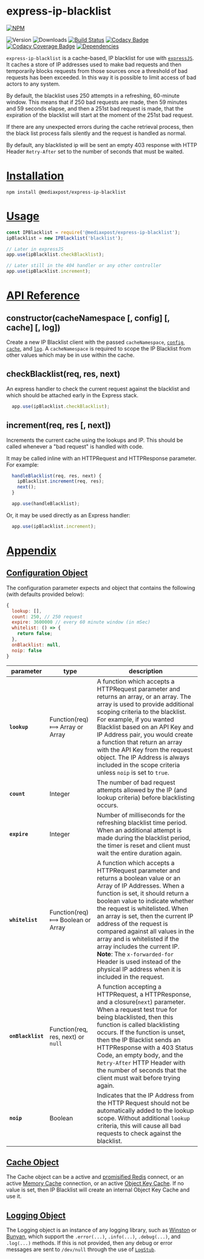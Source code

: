 # express-ip-blacklist

[![NPM](https://nodei.co/npm/@mediaxpost/express-ip-blacklist.png?downloads=true)](https://nodei.co/npm/@mediaxpost/express-ip-blacklist/)

![Version](http://img.shields.io/npm/v/@mediaxpost/express-ip-blacklist.svg)
![Downloads](http://img.shields.io/npm/dt/@mediaxpost/express-ip-blacklist.svg)
[![Build Status](https://travis-ci.org/MediaXPost/express-ip-blacklist.svg)](https://travis-ci.org/MediaXPost/express-ip-blacklist)
[![Codacy Badge](https://api.codacy.com/project/badge/Grade/fa2b9ef79fd64bc482aed96f9abf7620)](https://app.codacy.com/app/projectList/chronosis/express-ip-blacklist)
[![Codacy Coverage Badge](https://api.codacy.com/project/badge/Coverage/fa2b9ef79fd64bc482aed96f9abf7620)](https://app.codacy.com/app/projectList/chronosis/express-ip-blacklist)
[![Dependencies](https://david-dm.org/MediaXPost/express-ip-blacklist/status.svg)](https://david-dm.org/MediaXPost/express-ip-blacklist)

`express-ip-blacklist` is a cache-based, IP blacklist for use with [`expressJS`](https://www.npmjs.com/package/express). It caches  a store of IP addresses used to make bad requests and then temporarily blocks requests from those sources once a threshold of bad requests has been exceeded. In this way it is possible to limit access of bad actors to any system.

By default, the blacklist uses 250 attempts in a refreshing, 60-minute window. This means that if 250 bad requests are made, then 59 minutes and 59 seconds elapse, and then a 251st bad request is made, that the expiration of the blacklist will start at the moment of the 251st bad request.

If there are any unexpected errors during the cache retrieval process, then the black list process fails silently and the request is handled as normal.

By default, any blacklisted ip will be sent an empty 403 response with HTTP Header `Retry-After` set to the number of seconds that must be waited.

# [Installation](#installation)
<a name="installation"></a>

```shell
npm install @mediaxpost/express-ip-blacklist
```

# [Usage](#usage)
<a name="usage"></a>

```js
const IPBlacklist = require('@mediaxpost/express-ip-blacklist');
ipBlacklist = new IPBlacklist('blacklist');

// Later in expressJS
app.use(ipBlacklist.checkBlacklist);

// Later still in the 404 handler or any other controller
app.use(ipBlacklist.increment);
```

<a name="api"></a>
# [API Reference](#api)

## constructor(cacheNamespace [, config] [, cache] [, log])
Create a new IP Blacklist client with the passed `cacheNamespace`, [`config`](#config-object), [`cache`](#cache-object), and [`log`](#logging-object).  A `cacheNamespace` is required to scope the IP Blacklist from other values which may be in use within the cache.

## checkBlacklist(req, res, next)
An express handler to check the current request against the blacklist and which should be attached early in the Express stack.

```js
  app.use(ipBlacklist.checkBlacklist);
```

## increment(req, res [, next])
Increments the current cache using the lookups and IP. This should be called whenever a "bad request" is handled with code.

It may be called inline with an HTTPRequest and HTTPResponse parameter. For example:

```js
  handleBlacklist(req, res, next) {
    ipBlacklist.increment(req, res);
    next();
  }

  app.use(handleBlacklist);
```

Or, it may be used directly as an Express handler:
```js
  app.use(ipBlacklist.increment);
```

<a name="appendix"></a>
# [Appendix](#appendix)

<a name="config-object"></a>
## [Configuration Object](#config-object)

The configuration parameter expects and object that contains the following (with defaults provided below):
```js
{
  lookup: [],
  count: 250, // 250 request
  expire: 3600000 // every 60 minute window (in mSec)
  whitelist: () => {
    return false;
  },
  onBlacklist: null,
  noip: false
}
```

|parameter|type|description|
|---------|----|-----------|
|**`lookup`**|Function(req) &#x27fe; Array or Array| A function which accepts a HTTPRequest parameter and returns an array, or an array. The array is used to provide additional scoping criteria to the blacklist. For example, if you wanted Blacklist based on an API Key and IP Address pair, you would create a function that return an array with the API Key from the request object. The IP Address is always included in the scope criteria unless `noip` is set to `true`.|
|**`count`**|Integer|The number of bad request attempts allowed by the IP (and lookup criteria) before blacklisting occurs.|
|**`expire`**|Integer|Number of milliseconds for the refreshing blacklist time period. When an additional attempt is made during the blacklist period, the timer is reset and client must wait the entire duration again.|
|**`whitelist`**|Function(req) &#x27fe; Boolean or Array|A function which accepts a HTTPRequest parameter and returns a boolean value or an Array of IP Addresses. When a function is set, it should return a boolean value to indicate whether the request is whitelisted. When an array is set, then the current IP address of the request is compared against all values in the array and is whitelisted if the array includes the current IP. **Note**: The `x-forwarded-for` Header is used instead of the physical IP address when it is included in the request.|
|**`onBlacklist`**|Function(req, res, next) or `null`|A function accepting a HTTPRequest, a HTTPResponse, and a closure(`next`) parameter. When a request test true for being blacklisted, then this function is called blacklisting occurs. If the function is unset, then the IP Blacklist sends an HTTPResponse with a 403 Status Code, an empty body, and the `Retry-After` HTTP Header with the number of seconds that the client must wait before trying again. |
|**`noip`**|Boolean|Indicates that the IP Address from the HTTP Request should not be automatically added to the lookup scope. Without additional `lookup` criteria, this will cause all bad requests to check against the blacklist.|

<a name="cache-object"></a>
## [Cache Object](#cache-object)
The Cache object can be a active and [promisified Redis](https://www.npmjs.com/package/redis#promises) connect, or an active [Memory Cache](https://www.npmjs.com/package/@mediaxpost/memory-cache) connection, or an active [Object Key Cache](https://www.npmjs.com/package/@mediaxpost/object-key-cache). If no value is set, then IP Blacklist will create an internal Object Key Cache and use it.

<a name="logging-object"></a>
## [Logging Object](#logging-object)
The Logging object is an instance of any logging library, such as [Winston](https://www.npmjs.com/package/winston) or [Bunyan](https://www.npmjs.com/package/bunyan), which support the `.error(...)`, `.info(...)`, `.debug(...)`, and `.log(...)` methods. If this is not provided, then any debug or error messages are sent to `/dev/null` through the use of [`LogStub`](https://www.npmjs.com/package/logstub).
